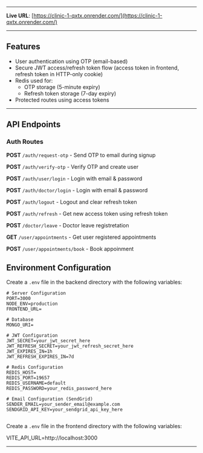 
---

**Live URL**: [https://clinic-1-qxtx.onrender.com/](https://clinic-1-qxtx.onrender.com/)

---

## Features

- User authentication using OTP (email-based)
- Secure JWT access/refresh token flow (access token in frontend, refresh token in HTTP-only cookie)
- Redis used for:
  - OTP storage (5-minute expiry)
  - Refresh token storage (7-day expiry)
- Protected routes using access tokens
---

## API Endpoints

### Auth Routes

**POST** `/auth/request-otp` - Send OTP to email during signup

**POST** `/auth/verify-otp` - Verify OTP and create user

**POST** `/auth/user/login` - Login with email & password

**POST** `/auth/doctor/login` - Login with email & password

**POST** `/auth/logout` - Logout and clear refresh token

**POST** `/auth/refresh` - Get new access token using refresh token

**POST** `/doctor/leave` - Doctor leave registretation

**GET** `/user/appointments` - Get user registered appointments

**POST** `/user/appointments/book` - Book appoinment



## Environment Configuration

Create a `.env` file in the backend directory with the following variables:

```env
# Server Configuration
PORT=3000
NODE_ENV=production
FRONTEND_URL=

# Database
MONGO_URI=

# JWT Configuration
JWT_SECRET=your_jwt_secret_here
JWT_REFRESH_SECRET=your_jwt_refresh_secret_here
JWT_EXPIRES_IN=1h
JWT_REFRESH_EXPIRES_IN=7d

# Redis Configuration
REDIS_HOST=
REDIS_PORT=19657
REDIS_USERNAME=default
REDIS_PASSWORD=your_redis_password_here

# Email Configuration (SendGrid)
SENDER_EMAIL=your_sender_email@example.com
SENDGRID_API_KEY=your_sendgrid_api_key_here


```
Create a `.env` file in the frontend directory with the following variables:

VITE_API_URL=http://localhost:3000

---
